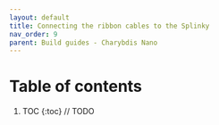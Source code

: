 ```yaml
---
layout: default
title: Connecting the ribbon cables to the Splinky
nav_order: 9
parent: Build guides - Charybdis Nano
---
```


# Table of contents

1. TOC
{:toc}
// TODO